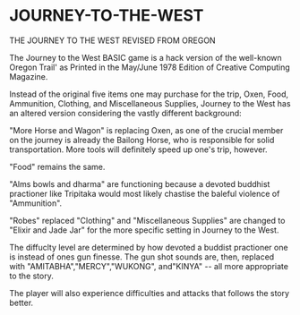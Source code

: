 # JOURNEY-TO-THE-WEST
THE JOURNEY TO THE WEST REVISED FROM OREGON

The Journey to the West BASIC game is a hack version of the well-known Oregon Trail' 
as Printed in the May/June 1978 Edition of Creative Computing Magazine.

Instead of the original five items one may purchase for the trip,
Oxen, Food, Ammunition, Clothing, and Miscellaneous Supplies,
Journey to the West has an altered version considering the vastly different background:

"More Horse and Wagon" is replacing Oxen, as one of the crucial member on the journey
is already the Bailong Horse, who is responsible for solid transportation.
More tools will definitely speed up one's trip, however.

"Food" remains the same.

"Alms bowls and dharma" are functioning because a devoted buddhist practioner 
like Tripitaka would most likely chastise the baleful violence of "Ammunition". 

"Robes" replaced "Clothing" and "Miscellaneous Supplies" are changed to 
"Elixir and Jade Jar" for the more specific setting in Journey to the West.

The diffuclty level are determined by how devoted a buddist practioner one is instead
of ones gun finesse. The gun shot sounds are, then, replaced with 
"AMITABHA","MERCY","WUKONG", and"KINYA" -- all more appropriate to the story.

The player will also experience difficulties and attacks that follows the story better.

